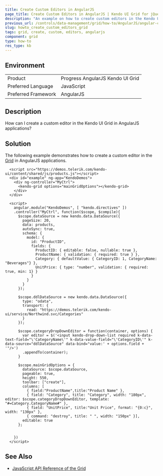 ```yaml
---
title: Create Custom Editors in AngularJS
page_title: Create Custom Editors in AngularJS | Kendo UI Grid for jQuery
description: "An example on how to create custom editors in the Kendo UI Grid by using AngularJS."
previous_url: /controls/data-management/grid/how-to/AngularJS/angular-custom-editor
slug: howto_create_custom_editors_grid
tags: grid, create, custom, editors, angularjs
component: grid
type: how-to
res_type: kb
---
```


## Environment

<table>
 <tr>
  <td>Product</td>
  <td>Progress AngularJS Kendo UI Grid</td>
 </tr>
 <tr>
  <td>Preferred Language</td>
  <td>JavaScript</td>
 </tr>
 <tr>
  <td>Preferred Framework</td>
  <td>AngularJS</td>
 </tr>
</table>

## Description

How can I create a custom editor in the Kendo UI Grid in AngularJS applications?

## Solution

The following example demonstrates how to create a custom editor in the [Grid](http://www.telerik.com/kendo-ui/grid) in AngularJS applications.

```dojo
  <script src="https://demos.telerik.com/kendo-ui/content/shared/js/products.js"></script>
  <div id="example" ng-app="KendoDemos">
    <div ng-controller="MyCtrl">
      <kendo-grid options="mainGridOptions"></kendo-grid>
    </div>
  </div>

  <script>
    angular.module("KendoDemos", [ "kendo.directives" ])
    .controller("MyCtrl", function($scope, $compile){
      $scope.dataSource = new kendo.data.DataSource({
        pageSize: 20,
        data: products,
        autoSync: true,
        schema: {
          model: {
            id: "ProductID",
            fields: {
              ProductID: { editable: false, nullable: true },
              ProductName: { validation: { required: true } },
              Category: { defaultValue: { CategoryID: 1, CategoryName: "Beverages"} },
              UnitPrice: { type: "number", validation: { required: true, min: 1} }
            }
          }
        }
      });

      $scope.ddlDataSource = new kendo.data.DataSource({
        type: "odata",
        transport: {
          read: "https://demos.telerik.com/kendo-ui/service/Northwind.svc/Categories"
        }
      });

      $scope.categoryDropDownEditor = function(container, options) {
        var editor = $('<input kendo-drop-down-list required k-data-text-field="\'CategoryName\'" k-data-value-field="\'CategoryID\'" k-data-source="ddlDataSource" data-bind="value:' + options.field + '"/>')
        .appendTo(container);
      }

      $scope.mainGridOptions = {
        dataSource: $scope.dataSource,
        pageable: true,
        height: 550,
        toolbar: ["create"],
        columns: [
          { field:"ProductName",title:"Product Name" },
          { field: "Category", title: "Category", width: "180px", editor: $scope.categoryDropDownEditor, template: "#=Category.CategoryName#" },
          { field: "UnitPrice", title:"Unit Price", format: "{0:c}", width: "130px" },
          { command: "destroy", title: " ", width: "150px" }],
        editable: true
      };


    })
  </script>
```

## See Also

* [JavaScript API Reference of the Grid](/api/javascript/ui/grid)

